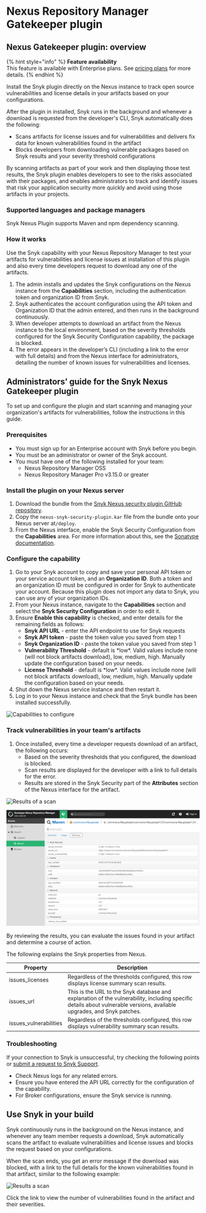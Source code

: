 # Nexus Repository Manager Gatekeeper plugin

## **Nexus Gatekeeper plugin: overview**

{% hint style="info" %}
**Feature availability**\
This feature is available with Enterprise plans. See [pricing plans](https://snyk.io/plans/) for more details.
{% endhint %}

Install the Snyk plugin directly on the Nexus instance to track open source vulnerabilities and license details in your artifacts based on your configurations.

After the plugin in installed, Snyk runs in the background and whenever a download is requested from the developer's CLI, Snyk automatically does the following:

* Scans artifacts for license issues and for vulnerabilities and delivers fix data for known vulnerabilities found in the artifact
* Blocks developers from downloading vulnerable packages based on Snyk results and your severity threshold configurations

By scanning artifacts as part of your work and then displaying those test results, the Snyk plugin enables developers to see to the risks associated with their packages, and enables administrators to track and identify issues that risk your application security more quickly and avoid using those artifacts in your projects.

### **Supported languages and package managers**

Snyk Nexus Plugin supports Maven and npm dependency scanning.

### **How it works**

Use the Snyk capability with your Nexus Repository Manager to test your artifacts for vulnerabilities and license issues at installation of this plugin and also every time developers request to download any one of the artifacts.

1. The admin installs and updates the Snyk configurations on the Nexus instance from the **Capabilities** section, including the authentication token and organization ID from Snyk.
2. Snyk authenticates the account configuration using the API token and Organization ID that the admin entered, and then runs in the background continuously.
3. When developer attempts to download an artifact from the Nexus instance to the local environment, based on the severity thresholds configured for the Snyk Security Configuration capability, the package is blocked.
4. The error appears in the developer’s CLI (including a link to the error with full details) and from the Nexus interface for administrators, detailing the number of known issues for vulnerabilities and licenses.

## Administrators’ guide for the Snyk Nexus Gatekeeper plugin

To set up and configure the plugin and start scanning and managing your organization's artifacts for vulnerabilities, follow the instructions in this guide.

### Prerequisites

* You must sign up for an Enterprise account with Snyk before you begin.
* You must be an administrator or owner of the Snyk account.
* You must have one of the following installed for your team:
  * Nexus Repository Manager OSS
  * Nexus Repository Manager Pro v3.15.0 or greater

### Install the plugin on your Nexus server

1. Download the bundle from the [Snyk Nexus security plugin GitHub repository](https://github.com/snyk/nexus-snyk-security-plugin/releases).
2. Copy the `nexus-snyk-security-plugin.kar` file from the bundle onto your Nexus server at`/deploy`.
3. From the Nexus interface, enable the Snyk Security Configuration from the **Capabilities** area. For more information about this, see the [Sonatype documentation](https://help.sonatype.com/repomanager2/configuration/accessing-and-configuring-capabilities).

### **Configure the capability**

1. Go to your Snyk account to copy and save your personal API token or your service account token, and an **Organization ID**. Both a token and an organization ID must be configured in order for Snyk to authenticate your account. Because this plugin does not import any data to Snyk, you can use any of your organization IDs.
2. From your Nexus instance, navigate to the **Capabilities** section and select the **Snyk Security Configuration** in order to edit it.
3. Ensure **Enable this capability** is checked, and enter details for the remaining fields as follows:
   * **Snyk API URL** - enter the API endpoint to use for Snyk requests
   * **Snyk API token** - paste the token value you saved from step 1
   * **Snyk Organization ID** - paste the token value you saved from step 1
   * **Vulnerability Threshold** - default is \*low\*. Valid values include none (will not block artifacts download), low, medium, high. Manually update the configuration based on your needs.
   * **License Threshold** - default is \*low\*. Valid values include none (will not block artifacts download), low, medium, high. Manually update the configuration based on your needs.
4. Shut down the Nexus service instance and then restart it.
5. Log in to your Nexus instance and check that the Snyk bundle has been installed successfully.

![Capabilities to configure](../../.gitbook/assets/uuid-9745b82a-ed7e-bce0-75dd-0070514f274d-en.png)

### Track vulnerabilities in your team's artifacts

1. Once installed, every time a developer requests download of an artifact, the following occurs:
   * Based on the severity thresholds that you configured, the download is blocked.
   * Scan results are displayed for the developer with a link to full details for the error.
   * Results are stored in the Snyk Security part of the **Attributes** section of the Nexus interface for the artifact.

![Results of a scan](../../.gitbook/assets/uuid-a2c354a2-21ca-bdfb-7862-a2ef26eec59e-en.png)

![Attributes showing results of a scan](<../../.gitbook/assets/image (33) (1) (1) (1) (1) (1) (1) (1) (1) (1) (1) (1) (1) (1) (1) (1) (1) (1) (1) (1) (1) (1) (1) (1) (1) (1) (1) (1) (1).png>)

By reviewing the results, you can evaluate the issues found in your artifact and determine a course of action.

The following explains the Snyk properties from Nexus.

| **Property**            | **Description**                                                                                                                                                        |
| ----------------------- | ---------------------------------------------------------------------------------------------------------------------------------------------------------------------- |
| issues\_licenses        | Regardless of the thresholds configured, this row displays license summary scan results.                                                                               |
| issues\_url             | This is the URL to the Snyk database and explanation of the vulnerability, including specific details about vulnerable versions, available upgrades, and Snyk patches. |
| issues\_vulnerabilities | Regardless of the thresholds configured, this row displays vulnerability summary scan results.                                                                         |

### Troubleshooting

If your connection to Snyk is unsuccessful, try checking the following points or [submit a request to Snyk Support](https://support.snyk.io/hc/en-us/requests/new).

* Check Nexus logs for any related errors.
* Ensure you have entered the API URL correctly for the configuration of the capability.
* For Broker configurations, ensure the Snyk service is running.

## **Use Snyk in your build**

Snyk continuously runs in the background on the Nexus instance, and whenever any team member requests a download, Snyk automatically scans the artifact to evaluate vulnerabilities and license issues and blocks the request based on your configurations.

When the scan ends, you get an error message if the download was blocked, with a link to the full details for the known vulnerabilities found in that artifact, similar to the following example:

![Results a scan](../../.gitbook/assets/uuid-a2c354a2-21ca-bdfb-7862-a2ef26eec59e-en.png)

Click the link to view the number of vulnerabilities found in the artifact and their severities.

